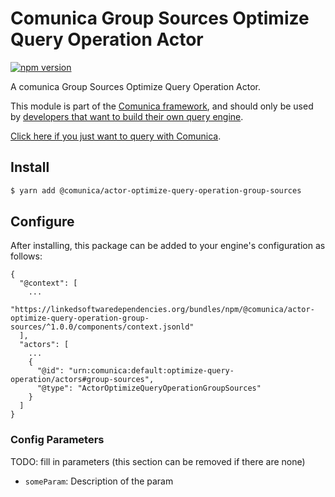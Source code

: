 # Comunica Group Sources Optimize Query Operation Actor

[![npm version](https://badge.fury.io/js/%40comunica%2Factor-optimize-query-operation-group-sources.svg)](https://www.npmjs.com/package/@comunica/actor-optimize-query-operation-group-sources)

A comunica Group Sources Optimize Query Operation Actor.

This module is part of the [Comunica framework](https://github.com/comunica/comunica),
and should only be used by [developers that want to build their own query engine](https://comunica.dev/docs/modify/).

[Click here if you just want to query with Comunica](https://comunica.dev/docs/query/).

## Install

```bash
$ yarn add @comunica/actor-optimize-query-operation-group-sources
```

## Configure

After installing, this package can be added to your engine's configuration as follows:
```text
{
  "@context": [
    ...
    "https://linkedsoftwaredependencies.org/bundles/npm/@comunica/actor-optimize-query-operation-group-sources/^1.0.0/components/context.jsonld"  
  ],
  "actors": [
    ...
    {
      "@id": "urn:comunica:default:optimize-query-operation/actors#group-sources",
      "@type": "ActorOptimizeQueryOperationGroupSources"
    }
  ]
}
```

### Config Parameters

TODO: fill in parameters (this section can be removed if there are none)

* `someParam`: Description of the param
